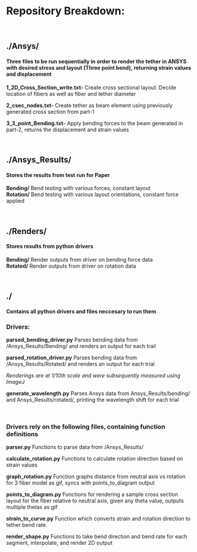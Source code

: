 

# Repository Breakdown:

<br/>

## ./Ansys/
####    Three files to be run sequentially in order to render the tether in ANSYS with desired stress and layout (Three point bend), returning strain values and displacement 

**1_2D_Cross_Section_write.txt-**
    Create cross sectional layout. Decide location of fibers as well as fiber and tether diameter

**2_csec_nodes.txt-**
    Create tether as beam element using previously generated cross section from part-1

**3_3_point_Bending.txt-**
    Apply bending forces to the beam generated in part-2, returns the displacement and strain values

<br/>



## ./Ansys_Results/
####    Stores the results from test run for Paper

**Bending/**    Bend testing with various forces, constant layout<br/>
**Rotation/**   Bend testing with various layout orientations, constant force applied


<br/>


## ./Renders/
####     Stores results from python drivers

**Bending/**    Render outputs from driver on bending force data <br/>
**Rotated/**    Render outputs from driver on rotation data


<br/>


## ./
####    Contains all python drivers and files neccesary to run them

### Drivers:

**parsed_bending_driver.py**
    Parses bending data from /Ansys_Results/Bending/ and renders an output for each trail

**parsed_rotation_driver.py**
    Parses bending data from /Ansys_Results/Rotated/ and renders an output for each trial

*Renderings are at 1/10th scale and were subsequently measured using ImageJ*


**generate_wavelength.py**
    Parses Ansys data from Ansys_Results/bending/ and Ansys_Results/rotated/, printing the wavelength shift for each trial

<br/>

### Drivers rely on the following files, containing function definitions


**parser.py**
    Functions to parse data from  /Ansys_Results/

**calculate_rotation.py**
    Functions to calculate rotation direction based on strain values

**graph_rotation.py** 
    Function graphs distance from neutral axis vs rotation for 3 fiber model as gif, syncs with points_to_diagram output

**points_to_diagram.py** 
    Functions for rendering a sample cross section layout for the fiber relative to neutral axis, given any theta value, outputs multiple thetas as gif

**strain_to_curve.py**
    Function which converts strain and rotation direction to tether bend rate. 

**render_shape.py**
    Functions to take bend direction and bend rate for each segment, interpolate, and render 2D output 







